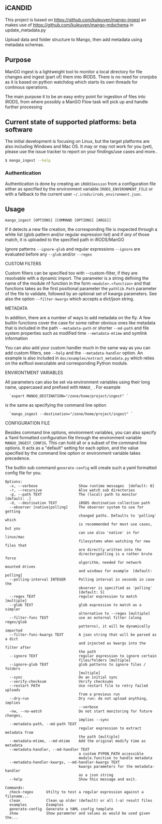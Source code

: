 

## iCANDID

This project is based on https://github.com/kuleuven/mango-ingest an makes use of
https://github.com/kuleuven/mango-mdschema in update_metadata.py

Upload data and folder structure to Mango, then add metadata using metadata schemas.

## Purpose

ManGO ingest is a lightweight tool to monitor a local directory for file
changes and ingest (part of) them into iRODS. There is no need for cronjobs
as it is based on python watchdog which starts its own threads for continous
operations.

The main purpose it to be an easy entry point for ingestion of files into
iRODS, from where possibly a ManGO Flow task will pick up and handle further
processing

## Current state of supported platforms: beta software

The initial development is focusing on Linux, but the target platforms are 
also including Windows and Mac OS. It may or may not work for you (yet), please
use the issue tracker to report on your findings/use cases and more..


```bash
$ mango_ingest --help
```

### Authentication

Authentication is done by creating an `iRODSSession` from a configuration file either as specified by the environment variable `IRODS_ENVIRONMENT_FILE` or with a fallback to the current user `~/.irods/irods_environment.json`.

## Usage

`mango_ingest [OPTIONS] [COMMAND [OPTIONS] [ARGS]]`

  If it detects a new file creation, the corresponding file is inspected
  through a white list (glob pattern and/or regular expression list) and if
  *any* of those match, it is uploaded to the specified path in iRODS/ManGO

  Ignore patterns `--ignore-glob` and regular expressions `--ignore` are
  evaluated before any `--glob` and/or `--regex`

  CUSTOM FILTERS

  Custom filters can be specified too with --custom-filter, if they are
  resolvable with a dynamic import. The parameter is a string defining the
  name of the module nf function in the form `<module>.<function>` and that
  functions takes as the first positional parameter the `pathlib.Path`
  parameter of the file to validate, followed by an optional set of kwargs
  parameters. See also the option `--filter-kwargs` which accepts a dict/json
  string.

  METADATA

  In addition, there are a number of ways to add metadata on the fly. A few
  builtin functions cover the case for some rather obvious ones like metadata
  that is included in the path `--metadata-path` or shorter `--md-path` and
  file system properties such as modified time `--metadata-mtime` and symlink
  information

  You can also add your custom handler much in the same way as you can add
  custom filters, see `--help` and the `--metadata-handler` option. An example
  is also included in `doc/examples/extract_metadata.py` which relies on the
  exiftool executable and corresponding Python module.

  ENVIRONTMENT VARIABLES

  All parameters can also be set via environment variables using their long
  name, uppercased and prefixed with `MANGO_` . For example

      `export MANGO_DESTINATION="/zone/home/project/ingest" `

  is the same as specifying the command line option

      `mango_ingest --destination="/zone/home/project/ingest" `

  CONFIGURATION FILE

  Besides command line options, environment variables, you can also specify a
  Yaml formatted configuration file through the environment variable
  `MANGO_INGEST_CONFIG`. This can hold all or a subset of the command line
  options. It acts as a "default" setting for each option, and the value
  specified by the command line option or environment variable takes
  precedence.

  The builtin sub command `generate-config` will create such a yaml formatted
  config file for you.

```
Options:
  -v, --verbose                   Show runtime messages  [default: 0]
  -r, --recursive                 Also watch sub directories
  -p, --path TEXT                 The (local) path to monitor  [default: .]
  -d, --destination TEXT          iRODS destination collection path
  --observer [native|polling]     The observer system to use for getting
                                  changed paths. Defaults to 'polling' which
                                  is recommended for most use cases, but you
                                  can use also 'native' in for linux/mac
                                  filesystems when watching for new files that
                                  are directly written into the
                                  directorypolling is a rather brute force
                                  algorithm, needed for network mounted drives
                                  and windows for example  [default: polling]
  --polling-interval INTEGER      Polling interval in seconds in case the
                                  observer is specified as 'polling'
                                  [default: 5]
  --regex TEXT                    regular expression to match [multiple]
  --glob TEXT                     glob expression to match as a simpler
                                  alternative to --regex [multiple]
  --filter-func TEXT              use an external filter (along regex/glob
                                  patterns), it will be dynamically imported
  --filter-func-kwargs TEXT       A json string that will be parsed as a dict
                                  and injected as kwargs into the filter after
                                  the path
  --ignore TEXT                   regular expression to ignore certain
                                  files/folders [multiple]
  --ignore-glob TEXT              glob patterns to ignore files / folders
                                  [multiple]
  --sync                          Do an initial sync
  --verify-checksum               Verify checksums
  --restart PATH                  Use restart file to retry failed uploads
                                  from a previous run
  --dry-run                       Dry run: do not upload anything, implies
                                  --verbose
  -nw, --no-watch                 Do not start monitoring for future changes,
                                  implies --sync
  --metadata-path, --md-path TEXT
                                  regular expression to extract metadata from
                                  the path [multiple]
  --metadata-mtime, --md-mtime    Add the original modify time as metadata
  --metadata-handler, --md-handler TEXT
                                  a custom PYPON_PATH accessible
                                  module.function to handle metadata
  --metadata-handler-kwargs, --md-handler-kwargs TEXT
                                  kwargs parameters for the metadata-handler
                                  as a json string
  --help                          Show this message and exit.

Commands:
  check-regex      Utilty to test a regular expression against a filename...
  clean            Clean up older (default) or all (-a) result files
  examples         Examples
  generate-config  Generate a YAML config template
  show             Show parameter and values as would be used given the...

```
